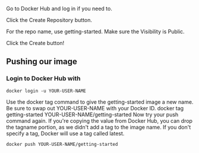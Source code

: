 Go to Docker Hub and log in if you need to.

Click the Create Repository button.

For the repo name, use getting-started. Make sure the Visibility is Public.

Click the Create button!

## Pushing our image

### Login to Docker Hub with
    docker login -u YOUR-USER-NAME
    
Use the docker tag command to give the getting-started image a new name. Be sure to swap out YOUR-USER-NAME with your Docker ID.
    docker tag getting-started YOUR-USER-NAME/getting-started
Now try your push command again. If you're copying the value from Docker Hub, you can drop the tagname portion, as we didn't add a tag to the image name. If you don't specify a tag, Docker will use a tag called latest.

    docker push YOUR-USER-NAME/getting-started
